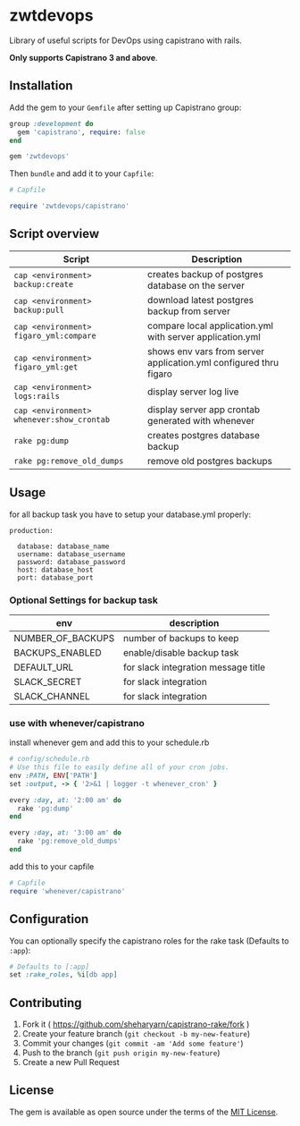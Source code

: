 # zwtdevops

Library of useful scripts for DevOps using capistrano with rails.

**Only supports Capistrano 3 and above**.

## Installation

Add the gem to your `Gemfile` after setting up Capistrano
group:

```ruby
group :development do
  gem 'capistrano', require: false
end

gem 'zwtdevops'
```

Then `bundle` and add it to your `Capfile`:

```ruby
# Capfile

require 'zwtdevops/capistrano'
```

## Script overview

| Script                                    | Description                                                       |
| ----------------------------------------- | ----------------------------------------------------------------- |
| `cap <environment> backup:create`         | creates backup of postgres database on the server                 |
| `cap <environment> backup:pull`           | download latest postgres backup from server                       |
| `cap <environment> figaro_yml:compare`    | compare local application.yml with server application.yml         |
| `cap <environment> figaro_yml:get`        | shows env vars from server application.yml configured thru figaro |
| `cap <environment> logs:rails`            | display server log live                                           |
| `cap <environment> whenever:show_crontab` | display server app crontab generated with whenever                |
| `rake pg:dump`                            | creates postgres database backup                                  |
| `rake pg:remove_old_dumps`                | remove old postgres backups                                       |

## Usage

for all backup task you have to setup your database.yml properly:

```
production:

  database: database_name
  username: database_username
  password: database_password
  host: database_host
  port: database_port
```

### Optional Settings for backup task

| env               | description                         |
| ----------------- | ----------------------------------- |
| NUMBER_OF_BACKUPS | number of backups to keep           |
| BACKUPS_ENABLED   | enable/disable backup task          |
| DEFAULT_URL       | for slack integration message title |
| SLACK_SECRET      | for slack integration               |
| SLACK_CHANNEL     | for slack integration               |

### use with whenever/capistrano

install whenever gem and add this to your schedule.rb

```ruby
# config/schedule.rb
# Use this file to easily define all of your cron jobs.
env :PATH, ENV['PATH']
set :output, -> { '2>&1 | logger -t whenever_cron' }

every :day, at: '2:00 am' do
  rake 'pg:dump'
end

every :day, at: '3:00 am' do
  rake 'pg:remove_old_dumps'
end
```

add this to your capfile

```ruby
# Capfile
require 'whenever/capistrano'
```

## Configuration

You can optionally specify the capistrano roles for the rake task (Defaults to `:app`):

```ruby
# Defaults to [:app]
set :rake_roles, %i[db app]
```

## Contributing

1. Fork it ( https://github.com/sheharyarn/capistrano-rake/fork )
2. Create your feature branch (`git checkout -b my-new-feature`)
3. Commit your changes (`git commit -am 'Add some feature'`)
4. Push to the branch (`git push origin my-new-feature`)
5. Create a new Pull Request

## License

The gem is available as open source under the terms of the [MIT License](http://opensource.org/licenses/MIT).
